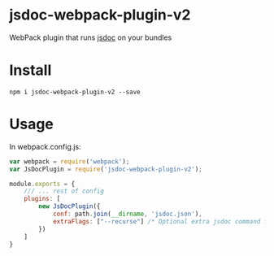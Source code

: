 jsdoc-webpack-plugin-v2
==========================


WebPack plugin that runs [jsdoc](http://usejsdoc.org/) on your bundles

# Install
```
npm i jsdoc-webpack-plugin-v2 --save
````

# Usage
In webpack.config.js:
```javascript
var webpack = require('webpack');
var JsDocPlugin = require('jsdoc-webpack-plugin-v2');

module.exports = {
    /// ... rest of config
    plugins: [
        new JsDocPlugin({
            conf: path.join(__dirname, 'jsdoc.json'),
            extraFlags: ["--recurse"] /* Optional extra jsdoc command flags */
        })
    ]
}

```
